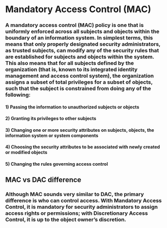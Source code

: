 # Mandatory Access Control (MAC)

### A mandatory access control (MAC) policy is one that is uniformly enforced across all subjects and objects within the boundary of an information system. In simplest terms, this means that only properly designated security administrators, as trusted subjects, can modify any of the security rules that are established for subjects and objects within the system. This also means that for all subjects defined by the organization (that is, known to its integrated identity management and access control system), the organization assigns a subset of total privileges for a subset of objects, such that the subject is constrained from doing any of the following:

#### 1) Passing the information to unauthorized subjects or objects 

#### 2) Granting its privileges to other subjects 

#### 3) Changing one or more security attributes on subjects, objects, the information system or system components 

#### 4) Choosing the security attributes to be associated with newly created or modified objects 

#### 5) Changing the rules governing access control 

## MAC vs DAC difference

### Although MAC sounds very similar to DAC, the primary difference is who can control access. With Mandatory Access Control, it is mandatory for security administrators to assign access rights or permissions; with Discretionary Access Control, it is up to the object owner’s discretion. 

